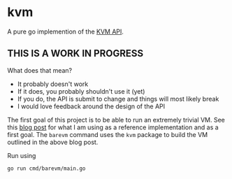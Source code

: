 # kvm

A pure go implemention of the [KVM API](https://www.kernel.org/doc/Documentation/virtual/kvm/api.txt). 

## THIS IS A WORK IN PROGRESS
What does that mean?
- It probably doesn't work
- If it does, you probably shouldn't use it (yet)
- If you do, the API is submit to change and things will most likely break 
- I would love feedback around the design of the API 

The first goal of this project is to be able to run an extremely trivial VM. See this [blog post](https://david942j.blogspot.com/2018/10/note-learning-kvm-implement-your-own.html) for what I am using as a reference implementation and as a first goal. The `barevm` command uses the `kvm` package to build the VM outlined in the above blog post. 

Run using 

```bash
go run cmd/barevm/main.go
```